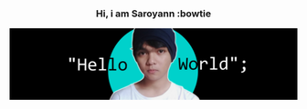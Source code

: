 <div align="center">
<h3>Hi, i am Saroyann :bowtie</h3>
</div>


<img src="https://raw.githubusercontent.com/Saroyann/Saroyann/main/img/buat%20readme.jpg">

